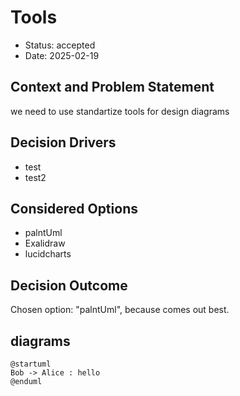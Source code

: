 # Tools

* Status: accepted
* Date: 2025-02-19

## Context and Problem Statement

we need to use standartize tools for design diagrams

## Decision Drivers

* test
* test2

## Considered Options

* palntUml
* Exalidraw
* lucidcharts

## Decision Outcome

Chosen option: "palntUml", because comes out best.


## diagrams

``` plantuml
@startuml
Bob -> Alice : hello
@enduml

```
